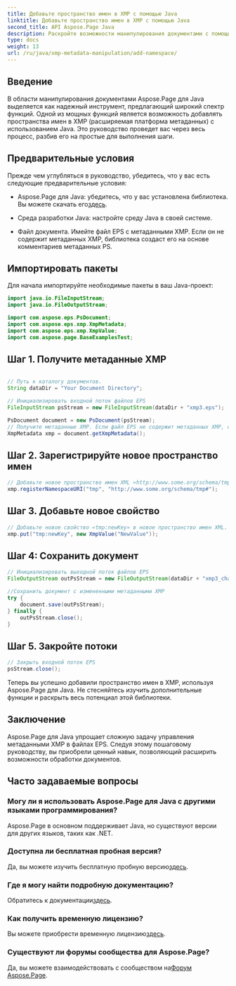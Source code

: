 ```yaml
---
title: Добавьте пространство имен в XMP с помощью Java
linktitle: Добавьте пространство имен в XMP с помощью Java
second_title: API Aspose.Page Java
description: Раскройте возможности манипулирования документами с помощью Aspose.Page для Java. В этом подробном руководстве вы научитесь легко добавлять пространства имен XMP.
type: docs
weight: 13
url: /ru/java/xmp-metadata-manipulation/add-namespace/
---
```


## Введение

В области манипулирования документами Aspose.Page для Java выделяется как надежный инструмент, предлагающий широкий спектр функций. Одной из мощных функций является возможность добавлять пространства имен в XMP (расширяемая платформа метаданных) с использованием Java. Это руководство проведет вас через весь процесс, разбив его на простые для выполнения шаги.

## Предварительные условия

Прежде чем углубляться в руководство, убедитесь, что у вас есть следующие предварительные условия:

-  Aspose.Page для Java: убедитесь, что у вас установлена библиотека. Вы можете скачать его[здесь](https://releases.aspose.com/page/java/).

- Среда разработки Java: настройте среду Java в своей системе.

- Файл документа. Имейте файл EPS с метаданными XMP. Если он не содержит метаданных XMP, библиотека создаст его на основе комментариев метаданных PS.

## Импортировать пакеты

Для начала импортируйте необходимые пакеты в ваш Java-проект:

```java
import java.io.FileInputStream;
import java.io.FileOutputStream;

import com.aspose.eps.PsDocument;
import com.aspose.eps.xmp.XmpMetadata;
import com.aspose.eps.xmp.XmpValue;
import com.aspose.page.BaseExamplesTest;
```

## Шаг 1. Получите метаданные XMP

```java

// Путь к каталогу документов.
String dataDir = "Your Document Directory";

// Инициализировать входной поток файлов EPS
FileInputStream psStream = new FileInputStream(dataDir + "xmp3.eps");

PsDocument document = new PsDocument(psStream);
// Получите метаданные XMP. Если файл EPS не содержит метаданных XMP, создайте новый, заполненный значениями из комментариев метаданных PS (%%Creator, %%CreateDate, %%Title и т. д.).
XmpMetadata xmp = document.getXmpMetadata();
```

## Шаг 2. Зарегистрируйте новое пространство имен

```java
// Добавьте новое пространство имен XML «http://www.some.org/schema/tmp#» с префиксом «tmp».
xmp.registerNamespaceURI("tmp", "http://www.some.org/schema/tmp#");
```

## Шаг 3. Добавьте новое свойство

```java
// Добавьте новое свойство «tmp:newKey» в новое пространство имен XML.
xmp.put("tmp:newKey", new XmpValue("NewValue"));
```

## Шаг 4: Сохранить документ

```java
// Инициализировать выходной поток файлов EPS
FileOutputStream outPsStream = new FileOutputStream(dataDir + "xmp3_changed.eps");

//Сохранить документ с измененными метаданными XMP
try {
    document.save(outPsStream);
} finally {
    outPsStream.close();
}
```

## Шаг 5. Закройте потоки

```java
// Закрыть входной поток EPS
psStream.close();
```

Теперь вы успешно добавили пространство имен в XMP, используя Aspose.Page для Java. Не стесняйтесь изучить дополнительные функции и раскрыть весь потенциал этой библиотеки.

## Заключение

Aspose.Page для Java упрощает сложную задачу управления метаданными XMP в файлах EPS. Следуя этому пошаговому руководству, вы приобрели ценный навык, позволяющий расширить возможности обработки документов.

## Часто задаваемые вопросы

### Могу ли я использовать Aspose.Page для Java с другими языками программирования?
Aspose.Page в основном поддерживает Java, но существуют версии для других языков, таких как .NET.

### Доступна ли бесплатная пробная версия?
 Да, вы можете изучить бесплатную пробную версию[здесь](https://releases.aspose.com/).

### Где я могу найти подробную документацию?
 Обратитесь к документации[здесь](https://reference.aspose.com/page/java/).

### Как получить временную лицензию?
 Вы можете приобрести временную лицензию[здесь](https://purchase.aspose.com/temporary-license/).

### Существуют ли форумы сообщества для Aspose.Page?
 Да, вы можете взаимодействовать с сообществом на[Форум Aspose.Page](https://forum.aspose.com/c/page/39).